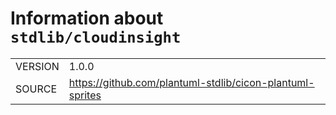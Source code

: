 <!---
Do not edit: autogenerated by script from INFO file
-->

# Information about `stdlib/cloudinsight`
|||
|-|-|
| VERSION | 1.0.0 |
| SOURCE | https://github.com/plantuml-stdlib/cicon-plantuml-sprites |
